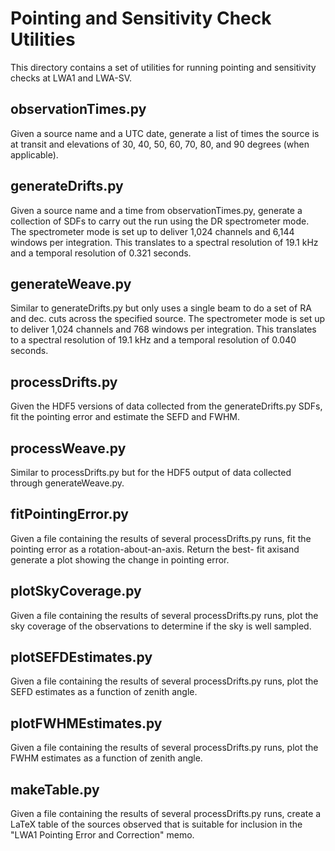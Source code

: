 Pointing and Sensitivity Check Utilities
========================================
This directory contains a set of utilities for running pointing and 
sensitivity checks at LWA1 and LWA-SV.

observationTimes.py
-------------------
Given a source name and a UTC date, generate a list of times the source
is at transit and elevations of 30, 40, 50, 60, 70, 80, and 90 degrees 
(when applicable).

generateDrifts.py
-----------------
Given a source name and a time from observationTimes.py, generate a 
collection of SDFs to carry out the run using the DR spectrometer mode.
The spectrometer mode is set up to deliver 1,024 channels and 6,144 
windows per integration.  This translates to a spectral resolution of 
19.1 kHz and a temporal resolution of 0.321 seconds.

generateWeave.py
----------------
Similar to generateDrifts.py but only uses a single beam to do a set
of RA and dec. cuts across the specified source.  The spectrometer 
mode is set up to deliver 1,024 channels and 768 windows per 
integration.  This translates to a spectral resolution of 19.1 kHz and
a temporal resolution of 0.040 seconds.

processDrifts.py
----------------
Given the HDF5 versions of data collected from the generateDrifts.py 
SDFs, fit the pointing error and estimate the SEFD and FWHM.

processWeave.py
---------------
Similar to processDrifts.py but for the HDF5 output of data collected
through generateWeave.py.

fitPointingError.py
-------------------
Given a file containing the results of several processDrifts.py runs,
fit the pointing error as a rotation-about-an-axis.  Return the best-
fit axisand generate a plot showing the change in pointing error.

plotSkyCoverage.py
------------------
Given a file containing the results of several processDrifts.py runs,
plot the sky coverage of the observations to determine if the sky is 
well sampled.

plotSEFDEstimates.py
--------------------
Given a file containing the results of several processDrifts.py runs, 
plot the SEFD estimates as a function of zenith angle.

plotFWHMEstimates.py
--------------------
Given a file containing the results of several processDrifts.py runs, 
plot the FWHM estimates as a function of zenith angle.

makeTable.py
------------
Given a file containing the results of several processDrifts.py runs, 
create a LaTeX table of the sources observed that is suitable for 
inclusion in the "LWA1 Pointing Error and Correction" memo.
